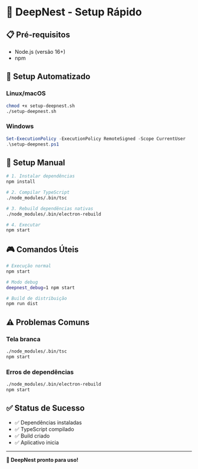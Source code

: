 # 🚀 DeepNest - Setup Rápido

## 📋 Pré-requisitos
- Node.js (versão 16+)
- npm

## 🎯 Setup Automatizado

### Linux/macOS
```bash
chmod +x setup-deepnest.sh
./setup-deepnest.sh
```

### Windows
```powershell
Set-ExecutionPolicy -ExecutionPolicy RemoteSigned -Scope CurrentUser
.\setup-deepnest.ps1
```

## 🔧 Setup Manual

```bash
# 1. Instalar dependências
npm install

# 2. Compilar TypeScript
./node_modules/.bin/tsc

# 3. Rebuild dependências nativas
./node_modules/.bin/electron-rebuild

# 4. Executar
npm start
```

## 🎮 Comandos Úteis

```bash
# Execução normal
npm start

# Modo debug
deepnest_debug=1 npm start

# Build de distribuição
npm run dist
```

## ⚠️ Problemas Comuns

### Tela branca
```bash
./node_modules/.bin/tsc
npm start
```

### Erros de dependências
```bash
./node_modules/.bin/electron-rebuild
npm start
```

## ✅ Status de Sucesso
- ✅ Dependências instaladas
- ✅ TypeScript compilado
- ✅ Build criado
- ✅ Aplicativo inicia

---

**🎉 DeepNest pronto para uso!** 
